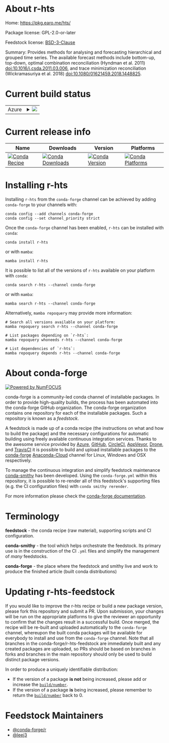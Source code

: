 About r-hts
===========

Home: https://pkg.earo.me/hts/

Package license: GPL-2.0-or-later

Feedstock license: [BSD-3-Clause](https://github.com/conda-forge/r-hts-feedstock/blob/main/LICENSE.txt)

Summary: Provides methods for analysing and forecasting hierarchical and grouped time series. The available forecast methods include bottom-up, top-down, optimal combination reconciliation (Hyndman et al. 2011) <doi:10.1016/j.csda.2011.03.006>, and trace minimization reconciliation (Wickramasuriya et al. 2018) <doi:10.1080/01621459.2018.1448825>.

Current build status
====================


<table>
    
  <tr>
    <td>Azure</td>
    <td>
      <details>
        <summary>
          <a href="https://dev.azure.com/conda-forge/feedstock-builds/_build/latest?definitionId=17780&branchName=main">
            <img src="https://dev.azure.com/conda-forge/feedstock-builds/_apis/build/status/r-hts-feedstock?branchName=main">
          </a>
        </summary>
        <table>
          <thead><tr><th>Variant</th><th>Status</th></tr></thead>
          <tbody><tr>
              <td>linux_64_r_base4.1</td>
              <td>
                <a href="https://dev.azure.com/conda-forge/feedstock-builds/_build/latest?definitionId=17780&branchName=main">
                  <img src="https://dev.azure.com/conda-forge/feedstock-builds/_apis/build/status/r-hts-feedstock?branchName=main&jobName=linux&configuration=linux_64_r_base4.1" alt="variant">
                </a>
              </td>
            </tr><tr>
              <td>linux_64_r_base4.2</td>
              <td>
                <a href="https://dev.azure.com/conda-forge/feedstock-builds/_build/latest?definitionId=17780&branchName=main">
                  <img src="https://dev.azure.com/conda-forge/feedstock-builds/_apis/build/status/r-hts-feedstock?branchName=main&jobName=linux&configuration=linux_64_r_base4.2" alt="variant">
                </a>
              </td>
            </tr><tr>
              <td>osx_64_r_base4.1</td>
              <td>
                <a href="https://dev.azure.com/conda-forge/feedstock-builds/_build/latest?definitionId=17780&branchName=main">
                  <img src="https://dev.azure.com/conda-forge/feedstock-builds/_apis/build/status/r-hts-feedstock?branchName=main&jobName=osx&configuration=osx_64_r_base4.1" alt="variant">
                </a>
              </td>
            </tr><tr>
              <td>osx_64_r_base4.2</td>
              <td>
                <a href="https://dev.azure.com/conda-forge/feedstock-builds/_build/latest?definitionId=17780&branchName=main">
                  <img src="https://dev.azure.com/conda-forge/feedstock-builds/_apis/build/status/r-hts-feedstock?branchName=main&jobName=osx&configuration=osx_64_r_base4.2" alt="variant">
                </a>
              </td>
            </tr><tr>
              <td>win_64</td>
              <td>
                <a href="https://dev.azure.com/conda-forge/feedstock-builds/_build/latest?definitionId=17780&branchName=main">
                  <img src="https://dev.azure.com/conda-forge/feedstock-builds/_apis/build/status/r-hts-feedstock?branchName=main&jobName=win&configuration=win_64_" alt="variant">
                </a>
              </td>
            </tr>
          </tbody>
        </table>
      </details>
    </td>
  </tr>
</table>

Current release info
====================

| Name | Downloads | Version | Platforms |
| --- | --- | --- | --- |
| [![Conda Recipe](https://img.shields.io/badge/recipe-r--hts-green.svg)](https://anaconda.org/conda-forge/r-hts) | [![Conda Downloads](https://img.shields.io/conda/dn/conda-forge/r-hts.svg)](https://anaconda.org/conda-forge/r-hts) | [![Conda Version](https://img.shields.io/conda/vn/conda-forge/r-hts.svg)](https://anaconda.org/conda-forge/r-hts) | [![Conda Platforms](https://img.shields.io/conda/pn/conda-forge/r-hts.svg)](https://anaconda.org/conda-forge/r-hts) |

Installing r-hts
================

Installing `r-hts` from the `conda-forge` channel can be achieved by adding `conda-forge` to your channels with:

```
conda config --add channels conda-forge
conda config --set channel_priority strict
```

Once the `conda-forge` channel has been enabled, `r-hts` can be installed with `conda`:

```
conda install r-hts
```

or with `mamba`:

```
mamba install r-hts
```

It is possible to list all of the versions of `r-hts` available on your platform with `conda`:

```
conda search r-hts --channel conda-forge
```

or with `mamba`:

```
mamba search r-hts --channel conda-forge
```

Alternatively, `mamba repoquery` may provide more information:

```
# Search all versions available on your platform:
mamba repoquery search r-hts --channel conda-forge

# List packages depending on `r-hts`:
mamba repoquery whoneeds r-hts --channel conda-forge

# List dependencies of `r-hts`:
mamba repoquery depends r-hts --channel conda-forge
```


About conda-forge
=================

[![Powered by
NumFOCUS](https://img.shields.io/badge/powered%20by-NumFOCUS-orange.svg?style=flat&colorA=E1523D&colorB=007D8A)](https://numfocus.org)

conda-forge is a community-led conda channel of installable packages.
In order to provide high-quality builds, the process has been automated into the
conda-forge GitHub organization. The conda-forge organization contains one repository
for each of the installable packages. Such a repository is known as a *feedstock*.

A feedstock is made up of a conda recipe (the instructions on what and how to build
the package) and the necessary configurations for automatic building using freely
available continuous integration services. Thanks to the awesome service provided by
[Azure](https://azure.microsoft.com/en-us/services/devops/), [GitHub](https://github.com/),
[CircleCI](https://circleci.com/), [AppVeyor](https://www.appveyor.com/),
[Drone](https://cloud.drone.io/welcome), and [TravisCI](https://travis-ci.com/)
it is possible to build and upload installable packages to the
[conda-forge](https://anaconda.org/conda-forge) [Anaconda-Cloud](https://anaconda.org/)
channel for Linux, Windows and OSX respectively.

To manage the continuous integration and simplify feedstock maintenance
[conda-smithy](https://github.com/conda-forge/conda-smithy) has been developed.
Using the ``conda-forge.yml`` within this repository, it is possible to re-render all of
this feedstock's supporting files (e.g. the CI configuration files) with ``conda smithy rerender``.

For more information please check the [conda-forge documentation](https://conda-forge.org/docs/).

Terminology
===========

**feedstock** - the conda recipe (raw material), supporting scripts and CI configuration.

**conda-smithy** - the tool which helps orchestrate the feedstock.
                   Its primary use is in the construction of the CI ``.yml`` files
                   and simplify the management of *many* feedstocks.

**conda-forge** - the place where the feedstock and smithy live and work to
                  produce the finished article (built conda distributions)


Updating r-hts-feedstock
========================

If you would like to improve the r-hts recipe or build a new
package version, please fork this repository and submit a PR. Upon submission,
your changes will be run on the appropriate platforms to give the reviewer an
opportunity to confirm that the changes result in a successful build. Once
merged, the recipe will be re-built and uploaded automatically to the
`conda-forge` channel, whereupon the built conda packages will be available for
everybody to install and use from the `conda-forge` channel.
Note that all branches in the conda-forge/r-hts-feedstock are
immediately built and any created packages are uploaded, so PRs should be based
on branches in forks and branches in the main repository should only be used to
build distinct package versions.

In order to produce a uniquely identifiable distribution:
 * If the version of a package **is not** being increased, please add or increase
   the [``build/number``](https://docs.conda.io/projects/conda-build/en/latest/resources/define-metadata.html#build-number-and-string).
 * If the version of a package **is** being increased, please remember to return
   the [``build/number``](https://docs.conda.io/projects/conda-build/en/latest/resources/define-metadata.html#build-number-and-string)
   back to 0.

Feedstock Maintainers
=====================

* [@conda-forge/r](https://github.com/conda-forge/r/)
* [@leej3](https://github.com/leej3/)

